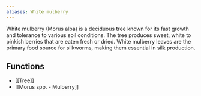 ```yaml
---
aliases: White mulberry
---
```

White mulberry (Morus alba) is a deciduous tree known for its fast growth and tolerance to various soil conditions. The tree produces sweet, white to pinkish berries that are eaten fresh or dried. White mulberry leaves are the primary food source for silkworms, making them essential in silk production.
## Functions
- [[Tree]]
- [[Morus spp. - Mulberry]]
